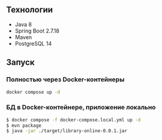## Технологии

- Java 8
- Spring Boot 2.7.18
- Maven
- PostgreSQL 14

## Запуск

### Полностью через Docker-контейнеры

```bash
docker compose up -d
```

### БД в Docker-контейнере, приложение локально

```bash
$ docker compose -f docker-compose.local.yml up -d
$ mvn package
$ java -jar ./target/library-online-0.0.1.jar
```